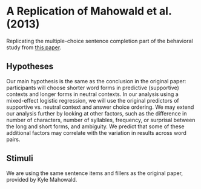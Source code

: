 # A Replication of Mahowald et al. (2013) 

Replicating the multiple-choice sentence completion part of the behavioral study from [this paper](https://www.sciencedirect.com/science/article/pii/S0010027712002107?via%3Dihub).

## Hypotheses

Our main hypothesis is the same as the conclusion in the original paper: participants will choose shorter word forms in predictive (supportive) contexts and longer forms in neutral contexts. In our analysis using a mixed-effect logistic regression, we will use the original predictors of supportive vs. neutral context and answer choice ordering. We may extend our analysis further by looking at other factors, such as the difference in number of characters, number of syllables, frequency, or surprisal between the long and short forms, and ambiguity. We predict that some of these additional factors may correlate with the variation in results across word pairs. 

## Stimuli

We are using the same sentence items and fillers as the original paper, provided by Kyle Mahowald. 
